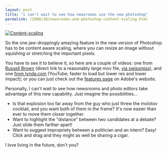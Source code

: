 ```yaml
---
layout: post
title: "i can't wait to see how newsrooms use the new photoshop"
permalink: /2008/10/newsrooms-and-photoshop-content-scaling.html
---
```


[![Content-scaling](https://sippey.typepad.com/.a/6a00d8341c4f5f53ef010535766ebc970c-800wi "Content-scaling")](http://www.adobe.com/products/photoshop/photoshop/features/?view=topnew) 

So the one jaw-droppingly amazing feature in the new version of Photoshop has to be content aware scaling, where you can resize an image without squishing or stretching the important pixels.

You have to see it to believe it, so here are a couple of videos: one from [Russell Brown](http://av.adobe.com/russellbrown/ContentAwareScale_SM.mov) (direct link to a reasonably large mov file, [via swissmiss](http://swissmiss.typepad.com/weblog/2008/10/photoshop-conte.html)), and one [from lynda.com](http://www.youtube.com/watch?v=019mu8FTy6M) (YouTube; faster to load but lower res and lower impact); or you can just check out the [features page](http://www.adobe.com/products/photoshop/photoshop/features/?view=topnew) on Adobe's website.

Personally, I can't wait to see how newsrooms and photo editors take advantage of this new capability. Just imagine the possibilities...

*   Is that explosion too far away from the guy who just threw the molotov cocktail, and you want both of them in the frame? It's now easier than ever to move them closer together.
*   Want to highlight the "distance" between two candidates at a debate? Just slide them farther apart!
*   Want to suggest impropriety between a politician and an intern? Easy! Click and drag and they might as well be sharing a cigar.

I love living in the future, don't you?